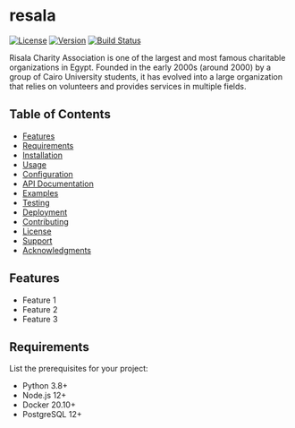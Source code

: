 # resala
[![License](https://img.shields.io/badge/license-MIT-blue.svg)](LICENSE)
[![Version](https://img.shields.io/badge/version-1.0.0-green.svg)]()
[![Build Status](https://img.shields.io/travis/user/repo/master.svg)](https://travis-ci.org/user/repo)


Risala Charity Association is one of the largest and most famous charitable organizations in Egypt. Founded in the early 2000s (around 2000) by a group of Cairo University students, it has evolved into a large organization that relies on volunteers and provides services in multiple fields.

## Table of Contents

- [Features](#features)
- [Requirements](#requirements)
- [Installation](#installation)
- [Usage](#usage)
- [Configuration](#configuration)
- [API Documentation](#api-documentation)
- [Examples](#examples)
- [Testing](#testing)
- [Deployment](#deployment)
- [Contributing](#contributing)
- [License](#license)
- [Support](#support)
- [Acknowledgments](#acknowledgments)
  
## Features

- Feature 1
- Feature 2
- Feature 3
  
## Requirements

List the prerequisites for your project:

- Python 3.8+
- Node.js 12+
- Docker 20.10+
- PostgreSQL 12+

